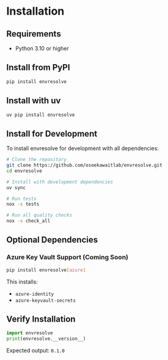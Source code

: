 # Installation

## Requirements

- Python 3.10 or higher

## Install from PyPI

```bash
pip install envresolve
```

## Install with uv

```bash
uv pip install envresolve
```

## Install for Development

To install envresolve for development with all dependencies:

```bash
# Clone the repository
git clone https://github.com/osoekawaitlab/envresolve.git
cd envresolve

# Install with development dependencies
uv sync

# Run tests
nox -s tests

# Run all quality checks
nox -s check_all
```

## Optional Dependencies

### Azure Key Vault Support (Coming Soon)

```bash
pip install envresolve[azure]
```

This installs:

- `azure-identity`
- `azure-keyvault-secrets`

## Verify Installation

```python
import envresolve
print(envresolve.__version__)
```

Expected output: `0.1.0`
